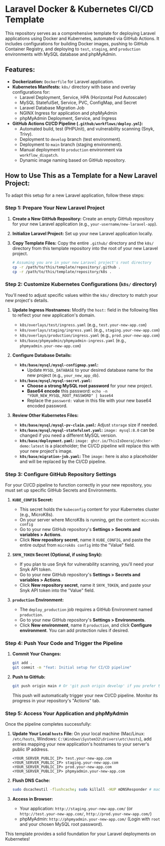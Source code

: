 # Laravel Docker & Kubernetes CI/CD Template

This repository serves as a comprehensive template for deploying Laravel applications using Docker and Kubernetes, automated via GitHub Actions. It includes configurations for building Docker images, pushing to GitHub Container Registry, and deploying to `test`, `staging`, and `production` environments with MySQL database and phpMyAdmin.

## Features:

*   **Dockerization:** `Dockerfile` for Laravel application.
*   **Kubernetes Manifests:** `k8s/` directory with base and overlay configurations for:
    *   Laravel Deployment, Service, HPA (Horizontal Pod Autoscaler)
    *   MySQL StatefulSet, Service, PVC, ConfigMap, and Secret
    *   Laravel Database Migration Job
    *   NGINX Ingress for application and phpMyAdmin
    *   phpMyAdmin Deployment, Service, and Ingress
*   **GitHub Actions CI/CD Pipeline (`.github/workflows/deploy.yml`):**
    *   Automated build, test (PHPUnit), and vulnerability scanning (Snyk, Trivy).
    *   Deployment to `develop` branch (test environment).
    *   Deployment to `main` branch (staging environment).
    *   Manual deployment to `production` environment via `workflow_dispatch`.
    *   Dynamic image naming based on GitHub repository.

## How to Use This as a Template for a New Laravel Project:

To adapt this setup for a new Laravel application, follow these steps:

### Step 1: Prepare Your New Laravel Project

1.  **Create a New GitHub Repository:** Create an empty GitHub repository for your new Laravel application (e.g., `your-username/new-laravel-app`).
2.  **Initialize Laravel Project:** Set up your new Laravel application locally.
3.  **Copy Template Files:** Copy the entire `.github/` directory and the `k8s/` directory from this template repository into the root of your new Laravel project.

    ```bash
    # Assuming you are in your new Laravel project's root directory
    cp -r /path/to/this/template/repository/.github .
    cp -r /path/to/this/template/repository/k8s .
    ```

### Step 2: Customize Kubernetes Configurations (`k8s/` directory)

You'll need to adjust specific values within the `k8s/` directory to match your new project's details.

1.  **Update Ingress Hostnames:**
    Modify the `host:` field in the following files to reflect your new application's domain.
    *   `k8s/overlays/test/ingress.yaml` (e.g., `test.your-new-app.com`)
    *   `k8s/overlays/staging/ingress.yaml` (e.g., `staging.your-new-app.com`)
    *   `k8s/overlays/production/ingress.yaml` (e.g., `prod.your-new-app.com`)
    *   `k8s/base/phpmyadmin/phpmyadmin-ingress.yaml` (e.g., `phpmyadmin.your-new-app.com`)

2.  **Configure Database Details:**
    *   **`k8s/base/mysql/mysql-configmap.yaml`:**
        *   Update `MYSQL_DATABASE` to your desired database name for the new project (e.g., `your_new_app_db`).
    *   **`k8s/base/mysql/mysql-secret.yaml`:**
        *   **Choose a strong MySQL root password** for your new project.
        *   **Base64 encode** this password: `echo -n "YOUR_NEW_MYSQL_ROOT_PASSWORD" | base64`
        *   Replace the `password:` value in this file with your new base64 encoded password.

3.  **Review Other Kubernetes Files:**
    *   **`k8s/base/mysql/mysql-pv-claim.yaml`:** Adjust `storage` size if needed.
    *   **`k8s/base/mysql/mysql-statefulset.yaml`:** `image: mysql:8.0` can be changed if you need a different MySQL version.
    *   **`k8s/base/deployment.yaml`:** `image: ghcr.io/ThisIsDeeraj/docker-demo:latest` is a placeholder; the CI/CD pipeline will replace this with your new project's image.
    *   **`k8s/base/migration-job.yaml`:** The `image:` here is also a placeholder and will be replaced by the CI/CD pipeline.

### Step 3: Configure GitHub Repository Settings

For your CI/CD pipeline to function correctly in your new repository, you must set up specific GitHub Secrets and Environments.

1.  **`KUBE_CONFIG` Secret:**
    *   This secret holds the `kubeconfig` content for your Kubernetes cluster (e.g., MicroK8s).
    *   On your server where MicroK8s is running, get the content: `microk8s config`
    *   Go to your new GitHub repository's **Settings > Secrets and variables > Actions**.
    *   Click **New repository secret**, name it `KUBE_CONFIG`, and paste the entire output from `microk8s config` into the "Value" field.

2.  **`SNYK_TOKEN` Secret (Optional, if using Snyk):**
    *   If you plan to use Snyk for vulnerability scanning, you'll need your Snyk API token.
    *   Go to your new GitHub repository's **Settings > Secrets and variables > Actions**.
    *   Click **New repository secret**, name it `SNYK_TOKEN`, and paste your Snyk API token into the "Value" field.

3.  **`production` Environment:**
    *   The `deploy_production` job requires a GitHub Environment named `production`.
    *   Go to your new GitHub repository's **Settings > Environments**.
    *   Click **New environment**, name it `production`, and click **Configure environment**. You can add protection rules if desired.

### Step 4: Push Your Code and Trigger the Pipeline

1.  **Commit Your Changes:**
    ```bash
    git add .
    git commit -m "feat: Initial setup for CI/CD pipeline"
    ```

2.  **Push to GitHub:**
    ```bash
    git push origin main # Or 'git push origin develop' if you prefer to start there
    ```
    This push will automatically trigger your new CI/CD pipeline. Monitor its progress in your repository's "Actions" tab.

### Step 5: Access Your Application and phpMyAdmin

Once the pipeline completes successfully:

1.  **Update Your Local `hosts` File:**
    On your local machine (Mac/Linux: `/etc/hosts`, Windows: `C:\Windows\System32\drivers\etc\hosts`), add entries mapping your new application's hostnames to your server's public IP address.
    ```
    <YOUR_SERVER_PUBLIC_IP> test.your-new-app.com
    <YOUR_SERVER_PUBLIC_IP> staging.your-new-app.com
    <YOUR_SERVER_PUBLIC_IP> prod.your-new-app.com
    <YOUR_SERVER_PUBLIC_IP> phpmyadmin.your-new-app.com
    ```

2.  **Flush DNS Cache:**
    ```bash
    sudo dscacheutil -flushcache; sudo killall -HUP mDNSResponder # macOS
    ```

3.  **Access in Browser:**
    *   Your application: `http://staging.your-new-app.com/` (or `http://test.your-new-app.com/`, `http://prod.your-new-app.com/`)
    *   phpMyAdmin: `http://phpmyadmin.your-new-app.com/` (Login with `root` and your chosen MySQL root password).

This template provides a solid foundation for your Laravel deployments on Kubernetes!
